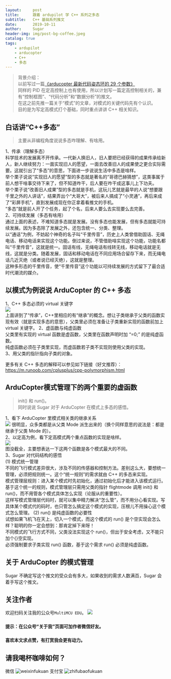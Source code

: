 ```yaml
---
layout:     post
title:      跟着 ardupilot 学 C++ 系列之多态
subtitle:   C++ 基础系列推文
date:       2019-10-11
author:     Sugar
header-img: img/post-bg-coffee.jpeg
catalog: true
tags:
    - ardupilot
    - arducopter
    - C++
    - 多态
---
```


> 背景介绍：     
> 以前写过一篇[《arducopter 最新代码姿态环的 29 个参数》](https://mp.weixin.qq.com/s/TO926HglAhvM9RNe-2kJuQ)    
> 同样的 PID 在定高控制上也有使用，所以计划写一篇定高控制相关的，兼有“控制框图”、“代码分析”和“数据分析”的推文。    
> 在这之前先推一篇关于“模式”的文章，对模式的关键代码先有个认识。        
> 目的是为写定高模式打个基础，同时重点讲讲 C++ 相关知识。

白话讲“C++多态”
---
> 主要从非编程角度说说多态咋理解、有啥用。     

1、传承（理解多态）     
科学技术的发展离不开传承。一代新人换旧人，旧人要把已经获得的成果传承给新人，新人继续努力：一面实现旧人的愿望，一面去改善旧人的成果使之更合实际需要。这就引出了“多态”的意思，下面进一步说说生活中多态是啥样。     
举个栗子说说“实现旧人的愿望”型的多态就是著名的“哥德巴赫猜想”，这类事属于前人想干啥事交待下来了，但不知道咋干，后人要在咋干成这事儿上下功夫。     
举个栗子说“改善旧人成果”型的多态就是手机，这玩儿艺就是最早的人说“想要跟千里之外的人讲话”，结果弄出个“大哥大”，被后来人搞成了“小灵通”，再后来成了“彩屏手机”，直到发展成现在你正拿着看推文的手机。     
“多态”就是前人开了个任务，起了个名，后来人要么去实现要么去完善。     
2、可持续发展（多态有啥用）     
通过上面的表述，不难知道多态就是发展。没有多态也能发展，但有多态就能可持续发展。因为多态除了发展之外，还包含统一、分类、整理。      
以“通话”为例，不妨起个神奇的名子叫“千里传音”，历史上人类曾借助固话、无绳电话、移动电话来实现这个功能。倒过来说，不管借助啥实现这个功能，功能名都叫“千里传音”，这就是统一。固话有线，无绳电话有线转无线，移动电话就是无线，这就是分类。随着发展，固话和移动电话在不同应用场合留存下来，而无绳电话几近灭绝（或者说已经灭绝），这就是整理。     
这种多形态的千里传音，使“千里传音”这个功能以可持续发展的方式留下了最合适时代潮流的媒介。    

以模式为例说说 ArduCopter 的 C++ 多态
---
1、C++ 多态必须的 virtual 关键字    
![](https://github.com/SuWeipeng/img/raw/master/4_ardupilot/cpp_dt_1.jpg)     
上面讲到了“传承”，C++里相应的有“继承”的概念。想让子类继承于父类的函数实现有效（就是实现多态的意思），父类里必须在准备让子类重新实现的函数前加上 virtual 关键字。
2、虚函数与纯虚函数     
父类里有实现的 virtual 函数是虚函数，父类里在函数声明时加 “=0;” 的是纯虚函数。      
纯虚函数必须在子类里实现，而虚函数若子类不实现则使用父类的实现。     
3、用父类的指针指向子类的对象。

更多有关 C++ 多态的解释可以参见如下链接（好文推荐）：     
https://m.runoob.com/cplusplus/cpp-polymorphism.html

ArduCopter模式管理下的两个重要的虚函数
---
> init() 和 run()。     
> 同时说说 Sugar 对于 ArduCopter 在模式上多态的感悟。 
    
1、看下 ArduCopter 里模式相关类的继承关系     
![](https://github.com/SuWeipeng/img/raw/master/4_ardupilot/cpp_dt_2.jpg) 
很明显，众多类都是从父类 Mode 派生出来的（换个同样意思的说法是：都是继承于父类 Mode 的）。     
2、以定高为例，看下定高模式两个重点函数的实现是啥样。     
![](https://github.com/SuWeipeng/img/raw/master/4_ardupilot/cpp_dt_3.jpg)      
图没截全，主要想表达一下这两个函数是各个模式最大的不同。     
3、Sugar 对代码结构的感悟     
(1) 模式统一管理    
不同的飞行模式差异很大，涉及不同的传感器和控制方法。差别这么大，要想统一管理，必须把规则统一。这个“统一规则”的需求就由 C++ 的多态来实现。     
模式管理层规则：进入某个模式时先初始化，通过初始化后才能进入该模式运行。     
基于这个统一的规则，模式管理层只需用父类的指针 flightmode 调用 init() 和 run()，而不用管各个模式具体怎么实现（论服从的重要性）。     
这样写模式管理层代码时，就可以集中精力解决“怎么管”，而不用分心看实现。写具体某个模式代的码时，也只管怎么搞定这个模式的实现，压根儿不用操心这个模式怎么管理。
(2) run() 是纯虚函数的必要性     
试想如果飞机飞在天上，切入一个模式，而这个模式的 run() 是个空实现会怎么样？聪明的你一定会想到：那肯定掉下来呀！     
不同模式的飞行方式不同，父类没法实现这个 run()，但出于安全考虑，又不能只加个{}空实现。     
必须强制要求子类实现 run() 函数，基于这个需求 run() 必须是纯虚函数。

关于 ArduCopter 的模式管理
---
Sugar 不确定写这个推文的受众会有多大，如果收到的需求人数满百，Sugar 会着手写这个推文。

关注作者
---
欢迎扫码关注我的公众号`MultiMCU EDU`。
![](https://github.com/SuWeipeng/img/raw/master/gongzonghao.jpg)
### `提示：在公众号“关于我”页面可加作者微信好友。`
### `喜欢本文求点赞，有打赏我会更有动力。`


请我喝杯咖啡如何？
---
微信
![weixinfukuan](https://github.com/SuWeipeng/img/raw/master/weixinfukuan.jpg)
支付宝
![zhifubaofukuan](https://github.com/SuWeipeng/img/raw/master/zhifubaofukuan.jpg)